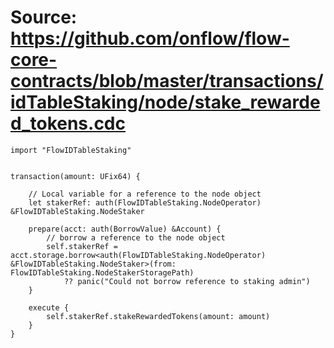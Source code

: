 # Source: https://github.com/onflow/flow-core-contracts/blob/master/transactions/idTableStaking/node/stake_rewarded_tokens.cdc

```
import "FlowIDTableStaking"


transaction(amount: UFix64) {

    // Local variable for a reference to the node object
    let stakerRef: auth(FlowIDTableStaking.NodeOperator) &FlowIDTableStaking.NodeStaker

    prepare(acct: auth(BorrowValue) &Account) {
        // borrow a reference to the node object
        self.stakerRef = acct.storage.borrow<auth(FlowIDTableStaking.NodeOperator) &FlowIDTableStaking.NodeStaker>(from: FlowIDTableStaking.NodeStakerStoragePath)
            ?? panic("Could not borrow reference to staking admin")
    }

    execute {
        self.stakerRef.stakeRewardedTokens(amount: amount)
    }
}

```